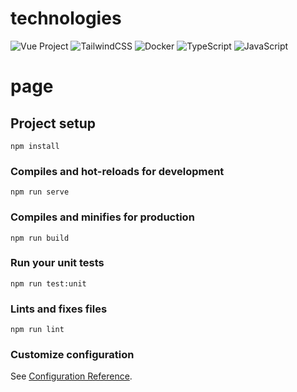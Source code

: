 # technologies
![Vue Project](https://badges.aleen42.com/src/vue.svg)
![TailwindCSS](https://badges.aleen42.com/src/tailwindcss.svg)
![Docker](https://badges.aleen42.com/src/docker.svg)
![TypeScript](https://badges.aleen42.com/src/typescript.svg)
![JavaScript](https://badges.aleen42.com/src/javascript.svg)
# page

## Project setup
```
npm install
```

### Compiles and hot-reloads for development
```
npm run serve
```

### Compiles and minifies for production
```
npm run build
```

### Run your unit tests
```
npm run test:unit
```

### Lints and fixes files
```
npm run lint
```

### Customize configuration
See [Configuration Reference](https://cli.vuejs.org/config/).
